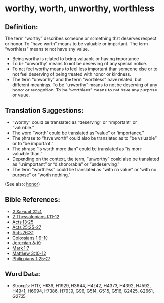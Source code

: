 # worthy, worth, unworthy, worthless

## Definition:

The term “worthy” describes someone or something that deserves respect or honor. To “have worth” means to be valuable or important. The term “worthless” means to not have any value.

* Being worthy is related to being valuable or having importance
* To be “unworthy” means to not be deserving of any special notice.
* To not feel worthy means to feel less important than someone else or to not feel deserving of being treated with honor or kindness.
* The term “unworthy” and the term “worthless” have related, but different meanings. To be “unworthy” means to not be deserving of any honor or recognition. To be “worthless” means to not have any purpose or value.

## Translation Suggestions:

* “Worthy” could be translated as “deserving” or “important” or “valuable.”
* The word “worth” could be translated as “value” or “importance.”
* The phrase to “have worth” could also be translated as to “be valuable” or to “be important.”
* The phrase “is worth more than” could be translated as “is more valuable than.”
* Depending on the context, the term, “unworthy” could also be translated as “unimportant” or “dishonorable” or “undeserving.”
* The term “worthless” could be translated as “with no value” or “with no purpose” or “worth nothing.”

(See also: [honor](../kt/honor.md))

## Bible References:

* [2 Samuel 22:4](rc://en/tn/help/2sa/22/04)
* [2 Thessalonians 1:11-12](rc://en/tn/help/2th/01/11)
* [Acts 13:25](rc://en/tn/help/act/13/25)
* [Acts 25:25-27](rc://en/tn/help/act/25/25)
* [Acts 26:31](rc://en/tn/help/act/26/31)
* [Colossians 1:9-10](rc://en/tn/help/col/01/09)
* [Jeremiah 8:19](rc://en/tn/help/jer/08/19)
* [Mark 1:7](rc://en/tn/help/mrk/01/07)
* [Matthew 3:10-12](rc://en/tn/help/mat/03/10)
* [Philippians 1:25-27](rc://en/tn/help/php/01/25)

## Word Data:

* Strong’s: H117, H639, H1929, H3644, H4242, H4373, H4392, H4592, H4941, H6994, H7386, H7939, G96, G514, G515, G516, G2425, G2661, G2735
